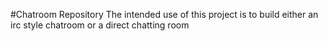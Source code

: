#Chatroom Repository
    The intended use of this project is to build either an irc style chatroom or a direct chatting room
